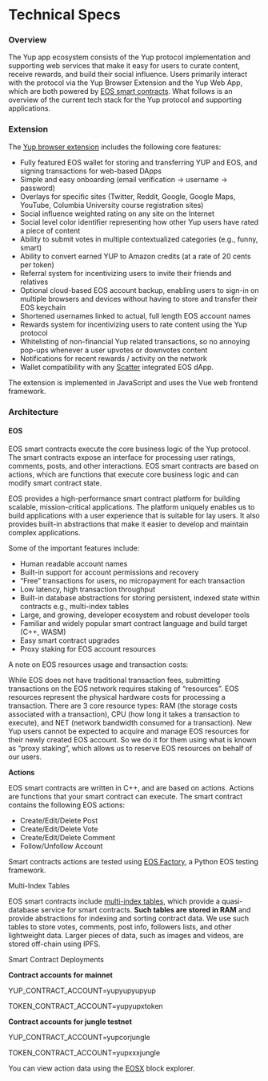 # Technical Specs

### Overview

The Yup app ecosystem consists of the Yup protocol implementation and supporting web services that make it easy for users to curate content, receive rewards, and build their social influence. Users primarily interact with the protocol via the Yup Browser Extension and the Yup Web App, which are both powered by [EOS smart contracts](https://developers.eos.io/eosio-cpp/docs/introduction-to-smart-contracts). What follows is an overview of the current tech stack for the Yup protocol and supporting applications.

### Extension

The [Yup browser extension](https://chrome.google.com/webstore/detail/yup-opinions-social-capit/nhmeoaahigiljjdkoagafdccikgojjoi) includes the following core features:

* Fully featured EOS wallet for storing and transferring YUP and EOS, and signing transactions for web-based DApps
* Simple and easy onboarding \(email verification → username → password\)
* Overlays for specific sites \(Twitter, Reddit, Google, Google Maps, YouTube, Columbia University course registration sites\)
* Social influence weighted rating on any site on the Internet
* Social level color identifier representing how other Yup users have rated a piece of content
* Ability to submit votes in multiple contextualized categories \(e.g., funny, smart\)
* Ability to convert earned YUP to Amazon credits \(at a rate of 20 cents per token\)
* Referral system for incentivizing users to invite their friends and relatives
* Optional cloud-based EOS account backup, enabling users to sign-in on multiple browsers and devices without having to store and transfer their EOS keychain
* Shortened usernames linked to actual, full length EOS account names
* Rewards system for incentivizing users to rate content using the Yup protocol
* Whitelisting of non-financial Yup related transactions, so no annoying pop-ups whenever a user upvotes or downvotes content
* Notifications for recent rewards / activity on the network
* Wallet compatibility with any [Scatter](https://get-scatter.com/) integrated EOS dApp.

The extension is implemented in JavaScript and uses the Vue web frontend framework.

### Architecture

#### EOS

EOS smart contracts execute the core business logic of the Yup protocol. The smart contracts expose an interface for processing user ratings, comments, posts, and other interactions. EOS smart contracts are based on actions, which are functions that execute core business logic and can modify smart contract state.

EOS provides a high-performance smart contract platform for building scalable, mission-critical applications. The platform uniquely enables us to build applications with a user experience that is suitable for lay users. It also provides built-in abstractions that make it easier to develop and maintain complex applications.

Some of the important features include:

* Human readable account names
* Built-in support for account permissions and recovery
* “Free” transactions for users, no micropayment for each transaction
* Low latency, high transaction throughput
* Built-in database abstractions for storing persistent, indexed state within contracts e.g., multi-index tables
* Large, and growing, developer ecosystem and robust developer tools
* Familiar and widely popular smart contract language and build target \(C++, WASM\)
* Easy smart contract upgrades
* Proxy staking for EOS account resources

A note on EOS resources usage and transaction costs:

While EOS does not have traditional transaction fees, submitting transactions on the EOS network requires staking of “resources”. EOS resources represent the physical hardware costs for processing a transaction. There are 3 core resource types: RAM \(the storage costs associated with a transaction\), CPU \(how long it takes a transaction to execute\), and NET \(network bandwidth consumed for a transaction\). New Yup users cannot be expected to acquire and manage EOS resources for their newly created EOS account. So we do it for them using what is known as “proxy staking”, which allows us to reserve EOS resources on behalf of our users.

**Actions**

EOS smart contracts are written in C++, and are based on actions. Actions are functions that your smart contract can execute. The smart contract contains the following EOS actions:

* Create/Edit/Delete Post
* Create/Edit/Delete Vote
* Create/Edit/Delete Comment
* Follow/Unfollow Account

Smart contracts actions are tested using [EOS Factory](https://eosfactory.io/), a Python EOS testing framework.

Multi-Index Tables

EOS smart contracts include [multi-index tables](https://developers.eos.io/eosio-cpp/docs/db-api), which provide a quasi-database service for smart contracts. **Such tables are stored in RAM** and provide abstractions for indexing and sorting contract data. We use such tables to store votes, comments, post info, followers lists, and other lightweight data. Larger pieces of data, such as images and videos, are stored off-chain using IPFS.

Smart Contract Deployments

**Contract accounts for mainnet**

YUP\_CONTRACT\_ACCOUNT=yupyupyupyup

TOKEN\_CONTRACT\_ACCOUNT=yupyupxtoken

**Contract accounts for jungle testnet**

YUP\_CONTRACT\_ACCOUNT=yupcorjungle

TOKEN\_CONTRACT\_ACCOUNT=yupxxxjungle

You can view action data using the [EOSX](https://www.eosx.io/) block explorer.

